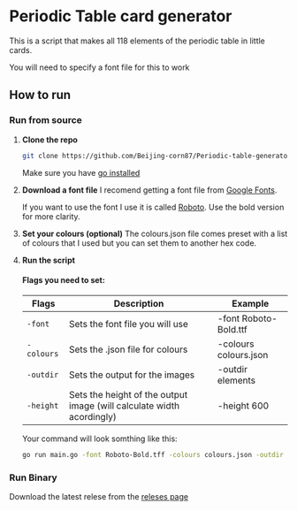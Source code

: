 # Periodic Table card generator
This is a script that makes all 118 elements of the periodic table in little cards.

You will need to specify a font file for this to work
## How to run

### Run from source

1. **Clone the repo**
   ```bash
   git clone https://github.com/Beijing-corn87/Periodic-table-generator.git
   ```
   Make sure you have [go installed](https://go.dev/dl/)
2. **Download a font file**
    I recomend getting a font file from [Google Fonts](https://fonts.google.com/).

    If you want to use the font I use it is called [Roboto](https://fonts.google.com/specimen/Roboto). Use the bold version for more clarity.
3. **Set your colours (optional)**
   The colours.json file comes preset with a list of colours that I used but you can set them to another hex code.
4. **Run the script**
   #### Flags you need to set:
   |  Flags   |                             Description                               |        Example        |
   | -------- | --------------------------------------------------------------------- | --------------------- |
   | ``-font``    | Sets the font file you will use                                       | -font Roboto-Bold.ttf |
   | ``-colours`` | Sets the .json file for colours                                       | -colours colours.json |
   | ``-outdir``  | Sets the output for the images                                        | -outdir elements      |
   | ``-height``  | Sets the height of the output image (will calculate width acordingly) | -height 600           |

   Your command will look somthing like this:
   ```bash
   go run main.go -font Roboto-Bold.tff -colours colours.json -outdir elements -height 600
   ```

### Run Binary
Download the latest relese from the [releses page](https://github.com/Beijing-corn87/Periodic-table-generator/releases/latest)
